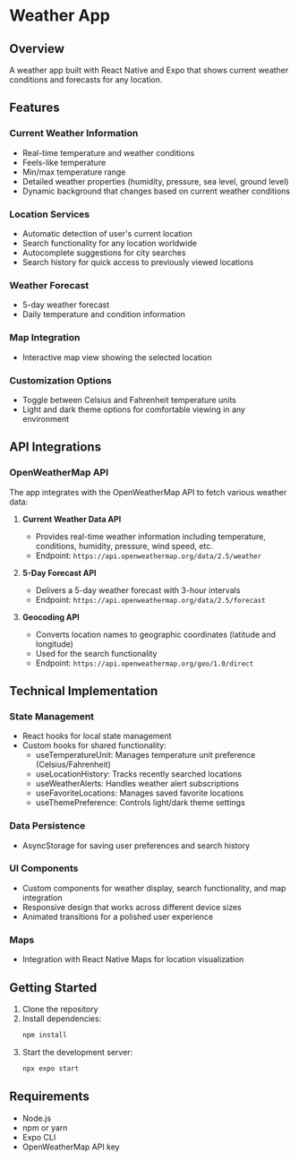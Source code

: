# Weather App

## Overview

A weather app built with React Native and Expo that shows current weather conditions and forecasts for any location.

## Features

### Current Weather Information

- Real-time temperature and weather conditions
- Feels-like temperature
- Min/max temperature range
- Detailed weather properties (humidity, pressure, sea level, ground level)
- Dynamic background that changes based on current weather conditions

### Location Services

- Automatic detection of user's current location
- Search functionality for any location worldwide
- Autocomplete suggestions for city searches
- Search history for quick access to previously viewed locations

### Weather Forecast

- 5-day weather forecast
- Daily temperature and condition information

### Map Integration

- Interactive map view showing the selected location

### Customization Options

- Toggle between Celsius and Fahrenheit temperature units
- Light and dark theme options for comfortable viewing in any environment

## API Integrations

### OpenWeatherMap API

The app integrates with the OpenWeatherMap API to fetch various weather data:

1. **Current Weather Data API**

   - Provides real-time weather information including temperature, conditions, humidity, pressure, wind speed, etc.
   - Endpoint: `https://api.openweathermap.org/data/2.5/weather`

2. **5-Day Forecast API**

   - Delivers a 5-day weather forecast with 3-hour intervals
   - Endpoint: `https://api.openweathermap.org/data/2.5/forecast`

3. **Geocoding API**
   - Converts location names to geographic coordinates (latitude and longitude)
   - Used for the search functionality
   - Endpoint: `https://api.openweathermap.org/geo/1.0/direct`

## Technical Implementation

### State Management

- React hooks for local state management
- Custom hooks for shared functionality:
  - useTemperatureUnit: Manages temperature unit preference (Celsius/Fahrenheit)
  - useLocationHistory: Tracks recently searched locations
  - useWeatherAlerts: Handles weather alert subscriptions
  - useFavoriteLocations: Manages saved favorite locations
  - useThemePreference: Controls light/dark theme settings

### Data Persistence

- AsyncStorage for saving user preferences and search history

### UI Components

- Custom components for weather display, search functionality, and map integration
- Responsive design that works across different device sizes
- Animated transitions for a polished user experience

### Maps

- Integration with React Native Maps for location visualization

## Getting Started

1. Clone the repository
2. Install dependencies:
   ```bash
   npm install
   ```
3. Start the development server:
   ```bash
   npx expo start
   ```

## Requirements

- Node.js
- npm or yarn
- Expo CLI
- OpenWeatherMap API key
